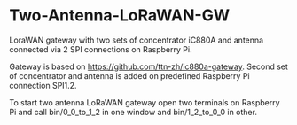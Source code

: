 # Two-Antenna-LoRaWAN-GW
LoraWAN gateway with two sets of concentrator iC880A and antenna connected via 2 SPI connections on Raspberry Pi.

Gateway is based on https://github.com/ttn-zh/ic880a-gateway. Second set of concentrator and antenna is added on predefined Raspberry Pi connection SPI1.2.

To start two antenna LoRaWAN gateway open two terminals on Raspberry Pi and call bin/0_0_to_1_2 in one window and bin/1_2_to_0_0 in other.

